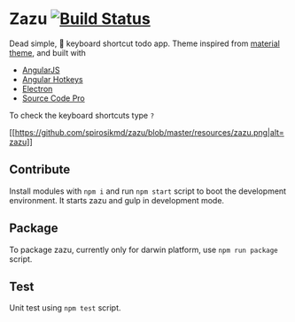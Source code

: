 # Zazu [![Build Status](https://travis-ci.org/spirosikmd/zazu.svg?branch=master)](https://travis-ci.org/spirosikmd/zazu)

Dead simple,  keyboard shortcut todo app. Theme inspired from
[material theme](http://equinusocio.github.io/material-theme/), and built with

- [AngularJS](https://angularjs.org/)
- [Angular Hotkeys](http://chieffancypants.github.io/angular-hotkeys/)
- [Electron](http://electron.atom.io/)
- [Source Code Pro](http://adobe-fonts.github.io/source-code-pro/)

To check the keyboard shortcuts type `?`

[[https://github.com/spirosikmd/zazu/blob/master/resources/zazu.png|alt=zazu]]

## Contribute

Install modules with `npm i` and run `npm start` script to boot the
development environment. It starts zazu and gulp in development mode.

## Package

To package zazu, currently only for darwin platform, use `npm run package` script.

## Test

Unit test using `npm test` script.
